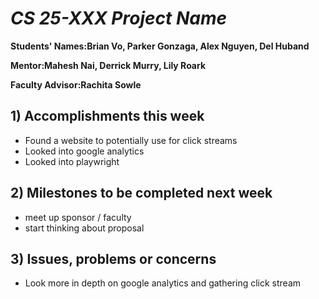 # *CS 25-XXX Project Name*

**Students' Names:Brian Vo, Parker Gonzaga, Alex Nguyen, Del Huband**

**Mentor:Mahesh Nai, Derrick Murry, Lily Roark**

**Faculty Advisor:Rachita Sowle**

## 1) Accomplishments this week ##
   - Found a website to potentially use for click streams
   - Looked into google analytics
   - Looked into playwright

## 2) Milestones to be completed next week ##
   - meet up sponsor / faculty
   - start thinking about proposal 

## 3) Issues, problems or concerns ##
   - Look more in depth on google analytics and gathering click stream
   


